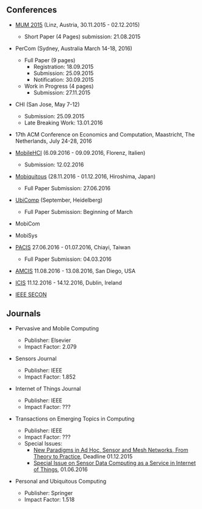 ## Conferences

* [MUM 2015](http://www.mum-conf.org/2015) (Linz, Austria, 30.11.2015 - 02.12.2015)
  * Short Paper (4 Pages) submission: 21.08.2015


* PerCom (Sydney, Australia March 14-18, 2016)
  * Full Paper (9 pages)
    * Registration: 18.09.2015
    * Submission: 25.09.2015
    * Notification: 30.09.2015
  * Work in Progress (4 pages)
    * Submission: 27.11.2015

* CHI (San Jose, May 7-12)
	* Submission: 25.09.2015
	* Late Breaking Work: 13.01.2016

* 17th ACM Conference on Economics and Computation, Maastricht, The Netherlands, July 24-28, 2016

* [MobileHCI](http://mobilehci.acm.org/2016/calls/papers) (6.09.2016 - 09.09.2016, Florenz, Italien)
  * Submission: 12.02.2016

* [Mobiquitous](http://mobiquitous.org/2016) (28.11.2016 - 01.12.2016, Hiroshima, Japan)
  * Full Paper Submission: 27.06.2016

* [UbiComp]() (September, Heidelberg)
  * Full Paper Submission: Beginning of March

* MobiCom

* MobiSys

* [PACIS](http://www.pacis2016.org/) 27.06.2016 - 01.07.2016, Chiayi, Taiwan
  * Full Paper Submission: 04.03.2016

* [AMCIS](http://amcis2016.aisnet.org/) 11.08.2016 - 13.08.2016, San Diego, USA

* [ICIS](http://icis2016.aisnet.org/) 11.12.2016 - 14.12.2016, Dublin, Ireland


* [IEEE SECON](http://secon2016.ieee-secon.org/cfp)

## Journals

* Pervasive and Mobile Computing
  * Publisher: Elsevier
  * Impact Factor: 2.079

* Sensors Journal
  * Publisher: IEEE
  * Impact Factor: 1.852

* Internet of Things Journal
  * Publisher: IEEE
  * Impact Factor: ???

* Transactions on Emerging Topics in Computing
  * Publisher: IEEE
  * Impact Factor: ???
  * Special Issues:
    * [New Paradigms in Ad Hoc, Sensor and Mesh Networks, From Theory to Practice](http://www.computer.org/cms/Computer.org/transactions/cfps/cfp_tetcsi_npahsmntp.pdf), Deadline 01.12.2015
    * [Special Issue on Sensor Data Computing as a Service in Internet of Things](http://www.computer.org/cms/Computer.org/transactions/cfps/cfp_tetcsi_sdcsiot.pdf),    01.06.2016

* Personal and Ubiquitous Computing
  * Publisher: Springer
  * Impact Factor: 1.518
